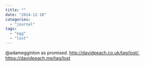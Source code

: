 ```yaml
---
title: ""
date: "2014-12-18"
categories: 
  - "journal"
tags: 
  - "egg"
  - "lost"
---
```


@adamegginton as promised. http://davidpeach.co.uk/tag/lost/  https://davidpeach.me/tag/lost

